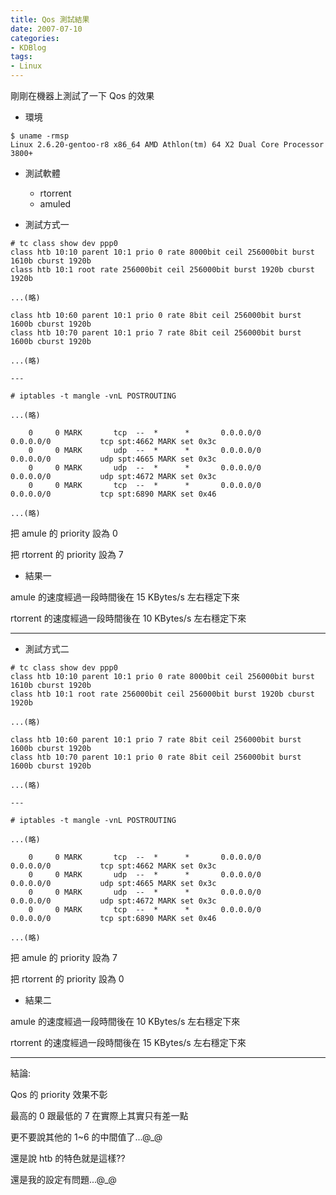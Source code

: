```yaml
---
title: Qos 測試結果
date: 2007-07-10
categories:
- KDBlog
tags:
- Linux
---
```

剛剛在機器上測試了一下 Qos 的效果

* 環境

```
$ uname -rmsp
Linux 2.6.20-gentoo-r8 x86_64 AMD Athlon(tm) 64 X2 Dual Core Processor 3800+
```

* 測試軟體
	* rtorrent
	* amuled

* 測試方式一

```
# tc class show dev ppp0
class htb 10:10 parent 10:1 prio 0 rate 8000bit ceil 256000bit burst 1610b cburst 1920b
class htb 10:1 root rate 256000bit ceil 256000bit burst 1920b cburst 1920b

...(略)

class htb 10:60 parent 10:1 prio 0 rate 8bit ceil 256000bit burst 1600b cburst 1920b
class htb 10:70 parent 10:1 prio 7 rate 8bit ceil 256000bit burst 1600b cburst 1920b

...(略)

---

# iptables -t mangle -vnL POSTROUTING

...(略)

    0     0 MARK       tcp  --  *      *       0.0.0.0/0            0.0.0.0/0           tcp spt:4662 MARK set 0x3c
    0     0 MARK       udp  --  *      *       0.0.0.0/0            0.0.0.0/0           udp spt:4665 MARK set 0x3c
    0     0 MARK       udp  --  *      *       0.0.0.0/0            0.0.0.0/0           udp spt:4672 MARK set 0x3c
    0     0 MARK       tcp  --  *      *       0.0.0.0/0            0.0.0.0/0           tcp spt:6890 MARK set 0x46

...(略)

```

把 amule 的 priority 設為 0

把 rtorrent 的 priority 設為 7

* 結果一

amule 的速度經過一段時間後在 15 KBytes/s 左右穩定下來

rtorrent 的速度經過一段時間後在 10 KBytes/s 左右穩定下來


---

* 測試方式二

```
# tc class show dev ppp0
class htb 10:10 parent 10:1 prio 0 rate 8000bit ceil 256000bit burst 1610b cburst 1920b
class htb 10:1 root rate 256000bit ceil 256000bit burst 1920b cburst 1920b

...(略)

class htb 10:60 parent 10:1 prio 7 rate 8bit ceil 256000bit burst 1600b cburst 1920b
class htb 10:70 parent 10:1 prio 0 rate 8bit ceil 256000bit burst 1600b cburst 1920b

...(略)

---

# iptables -t mangle -vnL POSTROUTING

...(略)

    0     0 MARK       tcp  --  *      *       0.0.0.0/0            0.0.0.0/0           tcp spt:4662 MARK set 0x3c
    0     0 MARK       udp  --  *      *       0.0.0.0/0            0.0.0.0/0           udp spt:4665 MARK set 0x3c
    0     0 MARK       udp  --  *      *       0.0.0.0/0            0.0.0.0/0           udp spt:4672 MARK set 0x3c
    0     0 MARK       tcp  --  *      *       0.0.0.0/0            0.0.0.0/0           tcp spt:6890 MARK set 0x46

...(略)

```

把 amule 的 priority 設為 7

把 rtorrent 的 priority 設為 0

* 結果二

amule 的速度經過一段時間後在 10 KBytes/s 左右穩定下來

rtorrent 的速度經過一段時間後在 15 KBytes/s 左右穩定下來


---

結論:

Qos 的 priority 效果不彰

最高的 0 跟最低的 7 在實際上其實只有差一點

更不要說其他的 1~6 的中間值了...@_@

還是說 htb 的特色就是這樣??

還是我的設定有問題...@_@

